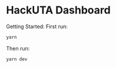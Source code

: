 # HackUTA Dashboard

Getting Started:
First run:

```bash
yarn
```

Then run:

```bash
yarn dev
```
